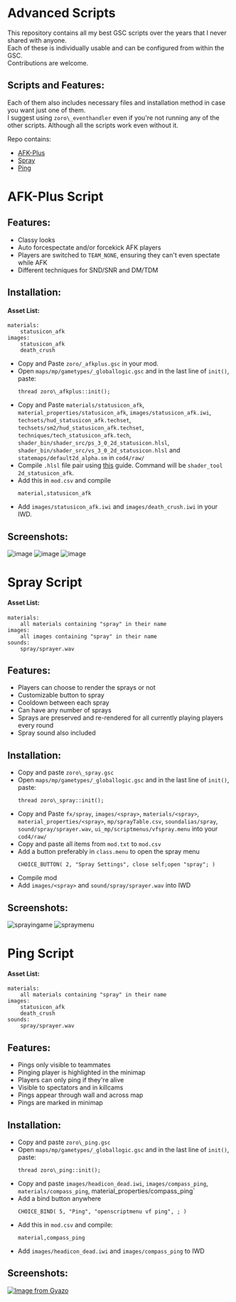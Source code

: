 # Advanced Scripts

This repository contains all my best GSC scripts over the years that I never shared with anyone.<br>
Each of these is individually usable and can be configured from within the GSC.<br>
Contributions are welcome.

## Scripts and Features:

Each of them also includes necessary files and installation method in case you want just one of them.<br>
I suggest using `zoro\_eventhandler` even if you're not running any of the other scripts. Although all the scripts work even without it.

Repo contains:
- [AFK-Plus](#afk-plus-script)
- [Spray](#spray-script)
- [Ping](#ping-script)

# AFK-Plus Script 

## Features:

- Classy looks
- Auto forcespectate and/or forcekick AFK players
- Players are switched to `TEAM_NONE`, ensuring they can't even spectate while AFK
- Different techniques for SND/SNR and DM/TDM

## Installation:

#### Asset List:
```
materials:
    statusicon_afk
images:
    statusicon_afk
    death_crush
```

- Copy and Paste `zoro/_afkplus.gsc` in your mod.
- Open `maps/mp/gametypes/_globallogic.gsc` and in the last line of `init()`, paste:<br>
    ```
    thread zoro\_afkplus::init();
    ```
- Copy and Paste `materials/statusicon_afk`, `material_properties/statusicon_afk`, `images/statusicon_afk.iwi`, `techsets/hud_statusicon_afk.techset`, `techsets/sm2/hud_statusicon_afk.techset`, `techniques/tech_statusicon_afk.tech`, `shader_bin/shader_src/ps_3_0_2d_statusicon.hlsl`, `shader_bin/shader_src/vs_3_0_2d_statusicon.hlsl` and `statemaps/default2d_alpha.sm` in `cod4/raw/`
- Compile `.hlsl` file pair using [this](https://github.com/Zoro-6191/cod4-2d-shaders/wiki/How-to-Install-1-shader#%EF%B8%8F-just-having-the-materials-wont-work-you-need-to-have-required-files-in-folders-statemaps-techsets-techsetssm2-techniques-and-must-compile-hlsl-file-pair-in-rawshader_binshader_src) guide. Command will be `shader_tool 2d_statusicon_afk`.
- Add this in `mod.csv` and compile<br>
    ```
    material,statusicon_afk
    ```
- Add `images/statusicon_afk.iwi` and `images/death_crush.iwi` in your IWD.

## Screenshots:

![image](https://user-images.githubusercontent.com/52291201/148081046-d83410c4-07a1-402d-a962-91790a723508.png)
![image](https://user-images.githubusercontent.com/52291201/148093271-4d71c318-7eed-4693-81ff-0356c61f248a.png)
![image](https://user-images.githubusercontent.com/52291201/148093029-b3fc3626-c765-4e24-a16f-80af171e482b.png)


# Spray Script

#### Asset List:
```
materials:
    all materials containing "spray" in their name
images:
    all images containing "spray" in their name
sounds:
    spray/sprayer.wav
```

## Features:

- Players can choose to render the sprays or not
- Customizable button to spray
- Cooldown between each spray
- Can have any number of sprays
- Sprays are preserved and re-rendered for all currently playing players every round
- Spray sound also included

## Installation:

- Copy and paste `zoro\_spray.gsc`
- Open `maps/mp/gametypes/_globallogic.gsc` and in the last line of `init()`, paste:<br>
    ```
    thread zoro\_spray::init();
    ```
- Copy and Paste `fx/spray`, `images/<spray>`, `materials/<spray>`, `material_properties/<spray>`, `mp/sprayTable.csv`, `soundalias/spray`, `sound/spray/sprayer.wav`, `ui_mp/scriptmenus/vfspray.menu` into your `cod4/raw/`
- Copy and paste all items from `mod.txt` to `mod.csv`
- Add a button preferably in `class.menu` to open the spray menu
    ```
    CHOICE_BUTTON( 2, "Spray Settings", close self;open "spray"; )
    ```
- Compile mod
- Add `images/<spray>` and `sound/spray/sprayer.wav` into IWD

## Screenshots:
![sprayingame](https://user-images.githubusercontent.com/52291201/148189768-79d27e5a-cd88-4d84-88cf-3c8095fd0814.jpg)
![spraymenu](https://user-images.githubusercontent.com/52291201/148189775-a2a17b5b-db16-4e7d-a004-4f13e3882e8d.png)


# Ping Script

#### Asset List:
```
materials:
    all materials containing "spray" in their name
images:
    statusicon_afk
    death_crush
sounds:
    spray/sprayer.wav
```
## Features:

- Pings only visible to teammates
- Pinging player is highlighted in the minimap
- Players can only ping if they're alive
- Visible to spectators and in killcams
- Pings appear through wall and across map
- Pings are marked in minimap

## Installation:

- Copy and paste `zoro\_ping.gsc`
- Open `maps/mp/gametypes/_globallogic.gsc` and in the last line of `init()`, paste:<br>
    ```
    thread zoro\_ping::init();
    ```
- Copy and paste `images/headicon_dead.iwi`, `images/compass_ping`, `materials/compass_ping`, material_properties/compass_ping`
- Add a bind button anywhere
    ```
    CHOICE_BIND( 5, "Ping", "openscriptmenu vf ping", ; )
    ```
- Add this in `mod.csv` and compile:
    ```
    material,compass_ping
    ```
- Add `images/headicon_dead.iwi` and `images/compass_ping` to IWD

## Screenshots:
[![Image from Gyazo](https://i.gyazo.com/af108e4996e2d89ad681bd90ed73a1b9.gif)](https://gyazo.com/af108e4996e2d89ad681bd90ed73a1b9)

